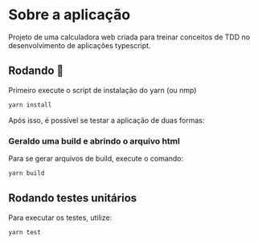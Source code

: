 # Sobre a aplicação

Projeto de uma calculadora web criada para treinar conceitos de TDD no desenvolvimento de aplicações typescript.

## Rodando 🚀

Primeiro execute o script de instalação do yarn (ou nmp)

```bash
yarn install
```

Após isso, é possível se testar a aplicação de duas formas:

<!-- ### Utilizando o webpack-dev-server (Not working yet)

Para rodar a aplicação em `http://localhost:9000`, execute:

```bash
yarn dev
```

As configurações de porta podem ser alteradas no arquivo `webpack.config.js`. -->

### Geraldo uma build e abrindo o arquivo html

Para se gerar arquivos de build, execute o comando:

```bash
yarn build
```

## Rodando testes unitários

Para executar os testes, utilize:

```bash
yarn test
```
